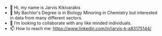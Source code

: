 - 👋 Hi, my name is Jarvis Kikivarakis
- 🌱 My Bachlor's Degree is in Biology Minoring in Chemistry but interested in data from many different sectors. 
- 💞️ I’m looking to collaborate with any like minded individuals.
- 📫 How to reach me: https://www.linkedin.com/in/jarvis-k-a83175144/

<!---
JarvisKiki/JarvisKiki is a ✨ special ✨ repository because its `README.md` (this file) appears on your GitHub profile.
You can click the Preview link to take a look at your changes.
--->
